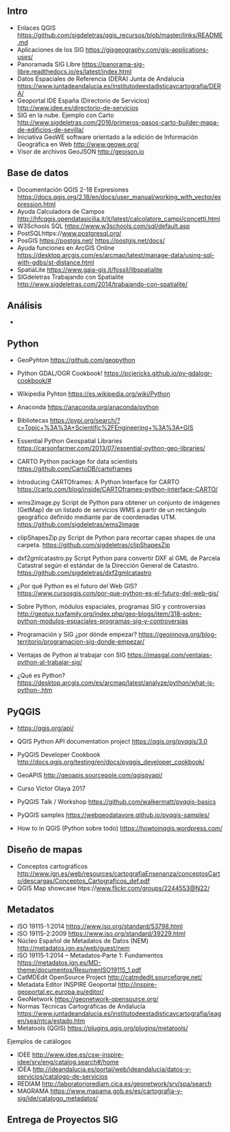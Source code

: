 ## Intro

- Enlaces QGIS https://github.com/sigdeletras/qgis_recursos/blob/master/links/README.md
- Aplicaciones de los SIG https://gisgeography.com/gis-applications-uses/
- Panoramada SIG Libre https://panorama-sig-libre.readthedocs.io/es/latest/index.html
- Datos Espaciales de Referencia (DERA) Junta de Andalucía https://www.juntadeandalucia.es/institutodeestadisticaycartografia/DERA/
- Geoportal IDE España (Directorio de Servicios) http://www.idee.es/directorio-de-servicios
- SIG en la nube. Ejemplo con Carto  http://www.sigdeletras.com/2016/primeros-pasos-carto-builder-mapa-de-edificios-de-sevilla/
- Iniciativa GeoWE software orientado a la edición de Información Geográfica en Web http://www.geowe.org/
- Visor de archivos GeoJSON http://geojson.io

## Base de datos
- Documentación QGIS 2-18 Expresiones https://docs.qgis.org/2.18/en/docs/user_manual/working_with_vector/expression.html
- Ayuda Calculadora de Campos http://hfcqgis.opendatasicilia.it/it/latest/calcolatore_campi/concetti.html
- W3Schools SQL https://www.w3schools.com/sql/default.asp
- PostSQLhttps://www.postgresql.org/ 
- PosGIS https://postgis.net/ https://postgis.net/docs/
- Ayuda funciones en ArcGIS Online https://desktop.arcgis.com/es/arcmap/latest/manage-data/using-sql-with-gdbs/st-distance.html
- SpatiaLite https://www.gaia-gis.it/fossil/libspatialite
- SIGdeletras Trabajando con Spatialite http://www.sigdeletras.com/2014/trabajando-con-spatialite/ 

## Análisis
-

## Python
- GeoPyhton https://github.com/geopython
- Python GDAL/OGR Cookbook! https://pcjericks.github.io/py-gdalogr-cookbook/#
- Wikipedia Pyhton https://es.wikipedia.org/wiki/Python
- Anaconda https://anaconda.org/anaconda/python
- Bibliotecas https://pypi.org/search/?c=Topic+%3A%3A+Scientific%2FEngineering+%3A%3A+GIS
- Essential Python Geospatial Libraries https://carsonfarmer.com/2013/07/essential-python-geo-libraries/
- CARTO Python package for data scientists https://github.com/CartoDB/cartoframes
- Introducing CARTOframes: A Python Interface for CARTO https://carto.com/blog/inside/CARTOframes-python-interface-CARTO/

- wms2image.py Script de Python para obtener un conjunto de imágenes (GetMap) de un listado de servicios WMS a partir de un rectángulo geográfico definido mediante par de coordenadas UTM. https://github.com/sigdeletras/wms2image
- clipShapesZip.py Script de Python para recortar capas shapes de una carpeta. https://github.com/sigdeletras/clipShapesZip
- dxf2gmlcatastro.py Script Python para convertir DXF al GML de Parcela Catastral según el estándar de la Dirección General de Catastro.
https://github.com/sigdeletras/dxf2gmlcatastro

- ¿Por qué Python es el futuro del Web GIS? https://www.cursosgis.com/por-que-python-es-el-futuro-del-web-gis/
- Sobre Python, módulos espaciales, programas SIG y controversias http://geotux.tuxfamily.org/index.php/geo-blogs/item/318-sobre-python-modulos-espaciales-programas-sig-y-controversias
- Programación y SIG ¿por dónde empezar? https://geoinnova.org/blog-territorio/programacion-sig-donde-empezar/
- Ventajas de Python al trabajar con SIG https://imasgal.com/ventajas-python-al-trabajar-sig/
- ¿Qué es Python? https://desktop.arcgis.com/es/arcmap/latest/analyze/python/what-is-python-.htm

## PyQGIS

- https://qgis.org/api/
- QGIS Python API documentation project https://qgis.org/pyqgis/3.0
- PyQGIS Developer Cookbook http://docs.qgis.org/testing/en/docs/pyqgis_developer_cookbook/ 
- GeoAPIS http://geoapis.sourcepole.com/qgispyapi/
- Curso Victor Olaya 2017

- PyQGIS Talk / Workshop https://github.com/walkermatt/pyqgis-basics
- PyQGIS samples https://webgeodatavore.github.io/pyqgis-samples/
- How to in QGIS (Python sobre todo) https://howtoinqgis.wordpress.com/

## Diseño de mapas

- Conceptos cartográficos http://www.ign.es/web/resources/cartografiaEnsenanza/conceptosCarto/descargas/Conceptos_Cartograficos_def.pdf
- QGIS Map showcase htps://www.flickr.com/groups/2244553@N22/


## Metadatos

- ISO 19115-1:2014 https://www.iso.org/standard/53798.html
- ISO 19115-2:2009 https://www.iso.org/standard/39229.html
- Núcleo Español de Metadatos de Datos (NEM) http://metadatos.ign.es/web/guest/nem
- ISO 19115‐1:2014 – Metadatos‐Parte 1: Fundamentos https://metadatos.ign.es/MD-theme/documentos/ResumenISO19115_1.pdf
- CatMDEdit OpenSource Project http://catmdedit.sourceforge.net/
- Metadata Editor INSPIRE Geoportal http://inspire-geoportal.ec.europa.eu/editor/
- GeoNetwork https://geonetwork-opensource.org/
- Normas Técnicas Cartográficas de Andalucía https://www.juntadeandalucia.es/institutodeestadisticaycartografia/ieagen/sea/ntca/estado.htm
- Metatools (QGIS) https://plugins.qgis.org/plugins/metatools/

Ejemplos de catálogos

- IDEE http://www.idee.es/csw-inspire-idee/srv/eng/catalog.search#/home
- IDEA http://ideandalucia.es/portal/web/ideandalucia/datos-y-servicios/catalogo-de-servicios
- REDIAM http://laboratoriorediam.cica.es/geonetwork/srv/spa/search
- MAGRAMA https://www.mapama.gob.es/es/cartografia-y-sig/ide/catalogo_metadatos/

## Entrega de Proyectos SIG



